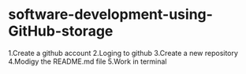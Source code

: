 # software-development-using-GitHub-storage

1.Create a github account
2.Loging to github
3.Create a new repository
4.Modigy the README.md file
5.Work in terminal

